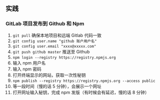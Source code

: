 ## 实践

### GitLab 项目发布到 Github 和 Npm

1. `git pull` 确保本地项目和远端 Gitlab 代码一致
2. `git config user.name "github 账户用户名"`
3. `git config user.email "xxxx@xxxxx.com"`
4. `git push github master` 推送至 Github
5. `npm login --registry https://registry.npmjs.org`
6. 输入 npm 用户名
7. 输入 npm 密码
8. 打开终端显示的网站，获取一次性秘钥
9. `npm publish --registry https://registry.npmjs.org --access public`
10. 等一段时间（慢的话 5 分钟），会展示一个网址
11. 打开网址输入秘钥，完成 npm 发版（有时候会有延迟，慢的话 8 分钟）
